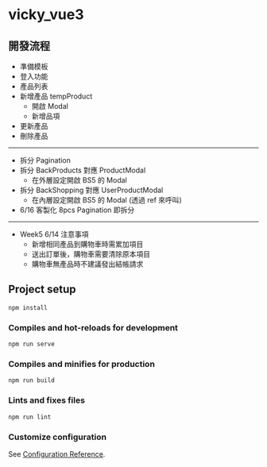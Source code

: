 # vicky_vue3

## 開發流程

- 準備模板
- 登入功能
- 產品列表
- 新增產品 tempProduct
  - 開啟 Modal
  - 新增品項
- 更新產品
- 刪除產品

---

- 拆分 Pagination
- 拆分 BackProducts 對應 ProductModal
  - 在外層設定開啟 BS5 的 Modal
- 拆分 BackShopping 對應 UserProductModal
  - 在內層設定開啟 BS5 的 Modal (透過 ref 來呼叫)
- 6/16 客製化 8pcs Pagination 即拆分
---

- Week5 6/14 注意事項
  - 新增相同產品到購物車時需累加項目
  - 送出訂單後，購物車需要清除原本項目
  - 購物車無產品時不建議發出結帳請求

## Project setup
```
npm install
```

### Compiles and hot-reloads for development
```
npm run serve
```

### Compiles and minifies for production
```
npm run build
```

### Lints and fixes files
```
npm run lint
```

### Customize configuration
See [Configuration Reference](https://cli.vuejs.org/config/).
